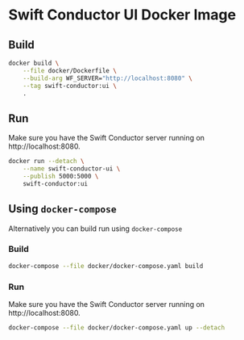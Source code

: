 # Swift Conductor UI Docker Image

## Build

```bash
docker build \
    --file docker/Dockerfile \
    --build-arg WF_SERVER="http://localhost:8080" \
    --tag swift-conductor:ui \
    .
```

## Run

Make sure you have the Swift Conductor server running on http://localhost:8080.

```bash
docker run --detach \
    --name swift-conductor-ui \
    --publish 5000:5000 \
    swift-conductor:ui 
```

## Using `docker-compose`

Alternatively you can build run using `docker-compose`

### Build

```bash
docker-compose --file docker/docker-compose.yaml build
```

### Run

Make sure you have the Swift Conductor server running on http://localhost:8080.

```bash
docker-compose --file docker/docker-compose.yaml up --detach
```
           